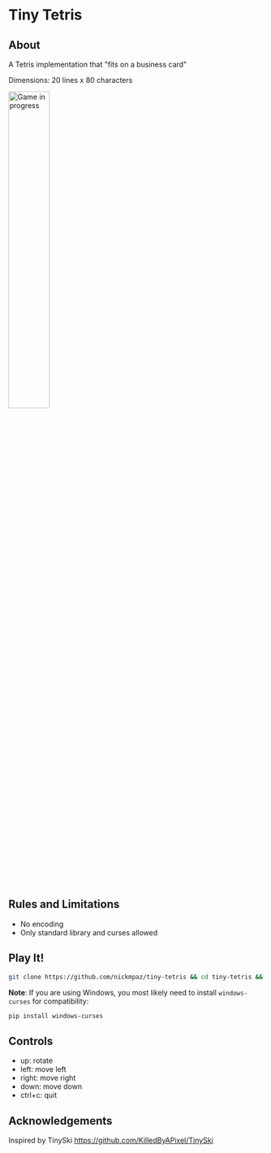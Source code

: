# Tiny Tetris

## About

A Tetris implementation that "fits on a business card" 

Dimensions: 20 lines x 80 characters

<img src="https://i.imgur.com/TY4szDq.gif" alt="Game in progress" width="40%">

## Rules and Limitations

- No encoding
- Only standard library and curses allowed

## Play It! 

```bash
git clone https://github.com/nickmpaz/tiny-tetris && cd tiny-tetris && python3 tiny-tetris.py
```
**Note**: If you are using Windows, you most likely need to install `windows-curses` for compatibility:
```bash
pip install windows-curses
```
## Controls

- up: rotate
- left: move left
- right: move right
- down: move down
- ctrl+c: quit

## Acknowledgements

Inspired by TinySki https://github.com/KilledByAPixel/TinySki
